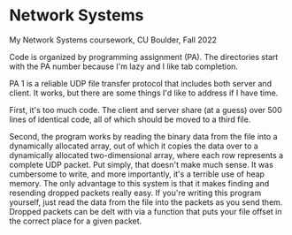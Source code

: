 # Network Systems
My Network Systems coursework, CU Boulder, Fall 2022

Code is organized by programming assignment (PA). The directories start with the PA number because I'm lazy and I like tab completion. 

PA 1 is a reliable UDP file transfer protocol that includes both server and client. It works, but there are some things I'd like to address if I have time. 

First, it's too much code. The client and server share (at a guess) over 500 lines of identical code, all of which should be moved to a third file. 

Second, the program works by reading the binary data from the file into a dynamically allocated array, 
out of which it copies the data over to a dynamically allocated two-dimensional array, where each row represents a complete UDP packet.
Put simply, that doesn't make much sense. It was cumbersome to write, and more importantly, it's a terrible use of heap memory. 
The only advantage to this system is that it makes finding and resending dropped packets really easy. If
you're writing this program yourself, just read the data from the file into the packets as you send them. Dropped packets can be
delt with via a function that puts your file offset in the correct place for a given packet. 


